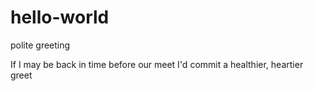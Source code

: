 # hello-world
polite greeting

If I may be back in time before our meet
I'd commit a healthier, heartier greet
